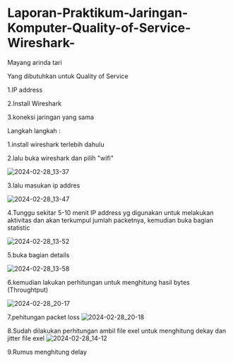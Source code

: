 # Laporan-Praktikum-Jaringan-Komputer-Quality-of-Service-Wireshark-

Mayang arinda tari


Yang dibutuhkan untuk Quality of Service


1.IP address


2.Install Wireshark


3.koneksi jaringan yang sama


Langkah langkah :


1.install wireshark terlebih dahulu


2.lalu buka wireshark dan pilih "wifi"


![2024-02-28_13-37](https://github.com/MayangArinda17/Laporan-Praktikum-Jaringan-Komputer-Quality-of-Service-Wireshark-/assets/150981696/0ff1d121-8203-4fa9-98a1-7c196fa6430e)





3.lalu masukan ip addres


 ![2024-02-28_13-47](https://github.com/MayangArinda17/Laporan-Praktikum-Jaringan-Komputer-Quality-of-Service-Wireshark-/assets/150981696/4759f96a-f6d9-4f9d-9955-ebc3d047ea02)




 
4.Tunggu sekitar 5-10 menit IP address yg digunakan untuk melakukan aktivitas dan akan terkumpul jumlah packetnya, kemudian buka bagian statistic


![2024-02-28_13-52](https://github.com/MayangArinda17/Laporan-Praktikum-Jaringan-Komputer-Quality-of-Service-Wireshark-/assets/150981696/f0628d0d-8ba5-457a-8123-7aaee68fb7fd)





5.buka bagian details


![2024-02-28_13-58](https://github.com/MayangArinda17/Laporan-Praktikum-Jaringan-Komputer-Quality-of-Service-Wireshark-/assets/150981696/225c1780-9e07-420b-bc2c-45e480779089)





6.kemudian lakukan perhitungan untuk menghitung hasil bytes (Throughtput)


![2024-02-28_20-17](https://github.com/MayangArinda17/Laporan-Praktikum-Jaringan-Komputer-Quality-of-Service-Wireshark-/assets/150981696/16ec1eba-e8fa-4fd8-8f50-83927c93d089)





7.pehitungan packet loss
![2024-02-28_20-18](https://github.com/MayangArinda17/Laporan-Praktikum-Jaringan-Komputer-Quality-of-Service-Wireshark-/assets/150981696/ee1d30e2-4a80-4598-a3a9-b951823cb60f)





8.Sudah dilakukan perhitungan ambil file exel untuk menghitung dekay dan jitter file exel
![2024-02-28_14-12](https://github.com/MayangArinda17/Laporan-Praktikum-Jaringan-Komputer-Quality-of-Service-Wireshark-/assets/150981696/a85fd523-0108-445e-ba34-20eaeb1ef961)





9.Rumus menghitung delay





